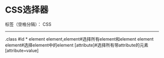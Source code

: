 ﻿# CSS选择器

标签（空格分隔）： CSS

---

.class
 #id
*
element
element,element#选择所有element和element
element element#选择element中的element
[attribute]#选择所有带attribute的元素
[attribute=value]





